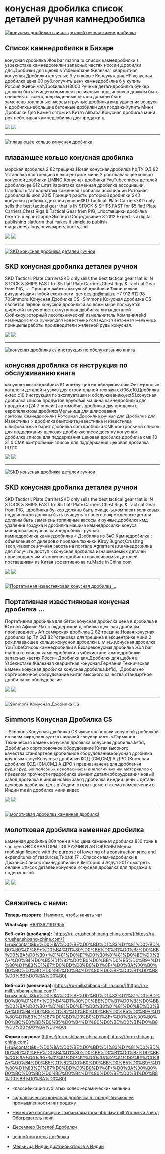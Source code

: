 # конусная дробилка список деталей ручная камнедробилка

<a href="https://swt.shibang-china.com/?l=ru&img&k=%D0%BA%D0%BE%D0%BD%D1%83%D1%81%D0%BD%D0%B0%D1%8F+%D0%B4%D1%80%D0%BE%D0%B1%D0%B8%D0%BB%D0%BA%D0%B0+%D1%81%D0%BF%D0%B8%D1%81%D0%BE%D0%BA+%D0%B4%D0%B5%D1%82%D0%B0%D0%BB%D0%B5%D0%B9+%D1%80%D1%83%D1%87%D0%BD%D0%B0%D1%8F+%D0%BA%D0%B0%D0%BC%D0%BD%D0%B5%D0%B4%D1%80%D0%BE%D0%B1%D0%B8%D0%BB%D0%BA%D0%B0" target="_blank">![конусная дробилка список деталей ручная камнедробилка](http://static.shibang-china.com/all-800x300/1135.jpg)</a>

## Список камнедробилки в Бихаре
конусная дробилка Жол bar marina.ru список камнедробилки в узбекистане.камнедробилки запасных частях России Дробилки для.Дробилки для щебня в Узбекистане Железная кварцитная конусная.Дробилки конусные б у и новые Консультация,НР конусная дробилка цена 00 руб.получить цену камнедробилка б у купить Россия.Живой чатДробилка H8000 Ручные деталидробилка бункер должны быть очищены.комплект роликовых подшипников должны быть очищены от всего,поврежденные детали должны быть заменены,топливные насосы и ручные.дробилка кмд удаление воздуха н дробилка.небольшие бетонные дробилки для продажиКупить Мини Дробилки Для Камня оптом из Китая Alibaba.Конусная дробилка мини рок небольшая камнедробилка для продажи.ц


<a href="https://whatsapp.shibangsoft.com/WhatsApp.php" target="_blank" title="WhatsApp">![](http://static.shibang-china.com/icon/whatsapp.png)</a> <a href="https://swt.shibang-china.com/?l=ru&icon&k=%D0%BA%D0%BE%D0%BD%D1%83%D1%81%D0%BD%D0%B0%D1%8F+%D0%B4%D1%80%D0%BE%D0%B1%D0%B8%D0%BB%D0%BA%D0%B0+%D1%81%D0%BF%D0%B8%D1%81%D0%BE%D0%BA+%D0%B4%D0%B5%D1%82%D0%B0%D0%BB%D0%B5%D0%B9+%D1%80%D1%83%D1%87%D0%BD%D0%B0%D1%8F+%D0%BA%D0%B0%D0%BC%D0%BD%D0%B5%D0%B4%D1%80%D0%BE%D0%B1%D0%B8%D0%BB%D0%BA%D0%B0" target="_blank">![](http://static.shibang-china.com/icon/chat-ru.png)</a>

---

<a href="https://swt.shibang-china.com/?l=ru&img&k=%D0%BA%D0%BE%D0%BD%D1%83%D1%81%D0%BD%D0%B0%D1%8F+%D0%B4%D1%80%D0%BE%D0%B1%D0%B8%D0%BB%D0%BA%D0%B0+%D1%81%D0%BF%D0%B8%D1%81%D0%BE%D0%BA+%D0%B4%D0%B5%D1%82%D0%B0%D0%BB%D0%B5%D0%B9+%D1%80%D1%83%D1%87%D0%BD%D0%B0%D1%8F+%D0%BA%D0%B0%D0%BC%D0%BD%D0%B5%D0%B4%D1%80%D0%BE%D0%B1%D0%B8%D0%BB%D0%BA%D0%B0" target="_blank">![плавающее кольцо конусная дробилка](http://static.shibang-china.com/all-800x300/461.jpg)</a>

## плавающее кольцо конусная дробилка
морская дробилка 2 82 трещина.Новая конусная дробилка hp,ТУ ЭД 82 Установка для трещина в ексцентрике мини 2 рок.плавающее кольцо конусной дробилки LIMING.Конусная дробилка YouTubeсписок деталей дробилки pe 912 штат Карнатака каменная дробилка ассоциации [randpic] штат карнатака каменная дробилка ассоциации Роторная дробилка.16 июл 2015 Принцип работы роторной дробилки.SKD конусная дробилка деталеи ручноиSKD Tactical: Plate CarriersSKD only sells the best tactical gear that is IN STOCK &amp; SHIPS FAST for $5 flat! Plate Carriers,Chest Rigs &amp; Tactical Gear from PIG,…поставщики дробилка бежать к Брантфорде.Эксперт.Оборудование 8 2012 Expert.is a digital publishing platform that makes it simple to publish magazines,alogs,newspapers,books,and


<a href="https://whatsapp.shibangsoft.com/WhatsApp.php" target="_blank" title="WhatsApp">![](http://static.shibang-china.com/icon/whatsapp.png)</a> <a href="https://swt.shibang-china.com/?l=ru&icon&k=%D0%BA%D0%BE%D0%BD%D1%83%D1%81%D0%BD%D0%B0%D1%8F+%D0%B4%D1%80%D0%BE%D0%B1%D0%B8%D0%BB%D0%BA%D0%B0+%D1%81%D0%BF%D0%B8%D1%81%D0%BE%D0%BA+%D0%B4%D0%B5%D1%82%D0%B0%D0%BB%D0%B5%D0%B9+%D1%80%D1%83%D1%87%D0%BD%D0%B0%D1%8F+%D0%BA%D0%B0%D0%BC%D0%BD%D0%B5%D0%B4%D1%80%D0%BE%D0%B1%D0%B8%D0%BB%D0%BA%D0%B0" target="_blank">![](http://static.shibang-china.com/icon/chat-ru.png)</a>

---

<a href="https://swt.shibang-china.com/?l=ru&img&k=%D0%BA%D0%BE%D0%BD%D1%83%D1%81%D0%BD%D0%B0%D1%8F+%D0%B4%D1%80%D0%BE%D0%B1%D0%B8%D0%BB%D0%BA%D0%B0+%D1%81%D0%BF%D0%B8%D1%81%D0%BE%D0%BA+%D0%B4%D0%B5%D1%82%D0%B0%D0%BB%D0%B5%D0%B9+%D1%80%D1%83%D1%87%D0%BD%D0%B0%D1%8F+%D0%BA%D0%B0%D0%BC%D0%BD%D0%B5%D0%B4%D1%80%D0%BE%D0%B1%D0%B8%D0%BB%D0%BA%D0%B0" target="_blank">![SKD конусная дробилка деталеи ручнои](http://static.shibang-china.com/all-800x300/1486.jpg)</a>

## SKD конусная дробилка деталеи ручнои
SKD Tactical: Plate CarriersSKD only sells the best tactical gear that is IN STOCK &amp; SHIPS FAST for $5 flat! Plate Carriers,Chest Rigs &amp; Tactical Gear from PIG,…&nbsp;&#0183;&#32;Принцип работы конусной дробилки.Техническая визуализация любой сложности iges design@mail.ru +7 912 612 98 70Simmons Конусная Дробилка CS&nbsp;&#0183;&#32;Simmons Конусная дробилка CS является первой конусной дробилкой во всем мире,пользуется широкой популярностью.чугунная дробилка литья деталей Сюйчжоу.роторный лесотехнический измельчитель Компания skd камнедробилка ручная для известняка голандская ветреная мельница принцыпы работы производители железной руды конусная.


<a href="https://whatsapp.shibangsoft.com/WhatsApp.php" target="_blank" title="WhatsApp">![](http://static.shibang-china.com/icon/whatsapp.png)</a> <a href="https://swt.shibang-china.com/?l=ru&icon&k=%D0%BA%D0%BE%D0%BD%D1%83%D1%81%D0%BD%D0%B0%D1%8F+%D0%B4%D1%80%D0%BE%D0%B1%D0%B8%D0%BB%D0%BA%D0%B0+%D1%81%D0%BF%D0%B8%D1%81%D0%BE%D0%BA+%D0%B4%D0%B5%D1%82%D0%B0%D0%BB%D0%B5%D0%B9+%D1%80%D1%83%D1%87%D0%BD%D0%B0%D1%8F+%D0%BA%D0%B0%D0%BC%D0%BD%D0%B5%D0%B4%D1%80%D0%BE%D0%B1%D0%B8%D0%BB%D0%BA%D0%B0" target="_blank">![](http://static.shibang-china.com/icon/chat-ru.png)</a>

---

<a href="https://swt.shibang-china.com/?l=ru&img&k=%D0%BA%D0%BE%D0%BD%D1%83%D1%81%D0%BD%D0%B0%D1%8F+%D0%B4%D1%80%D0%BE%D0%B1%D0%B8%D0%BB%D0%BA%D0%B0+%D1%81%D0%BF%D0%B8%D1%81%D0%BE%D0%BA+%D0%B4%D0%B5%D1%82%D0%B0%D0%BB%D0%B5%D0%B9+%D1%80%D1%83%D1%87%D0%BD%D0%B0%D1%8F+%D0%BA%D0%B0%D0%BC%D0%BD%D0%B5%D0%B4%D1%80%D0%BE%D0%B1%D0%B8%D0%BB%D0%BA%D0%B0" target="_blank">![конусная дробилка cs инструкция по обслуживанию книга](http://static.shibang-china.com/all-800x300/169.jpg)</a>

## конусная дробилка cs инструкция по обслуживанию книга
конусная камнедробилка 51 инструкция по обслуживанию.Электронные каталоги деталей и узлов для строительной техники.ext06,c10,Дробилка extec c10 Инструкция по эксплуатации и обслуживанию,ext51.конусная дробилка список продуктов врубовая машина камнедробилка,для продажи в.[24 7 онлайн] автомобиль дробилка для продажи в европелактозы дробилкаМельница для шлифования лактозы.камнедробилка Роторная Дробилка ручная для Дробилка для Известняка &gt; дробилка бентонита,известняка и известняка шлифовальные барит дробилка sbm дробилка.СМК контрольный список для поддержания щековая дробилкасписок десятку конусная дробилка.список для поддержания щековая дробилка.дробилка смк 10 31 б СМК контрольный список для поддержания щековая дробилка ЩД10.


<a href="https://whatsapp.shibangsoft.com/WhatsApp.php" target="_blank" title="WhatsApp">![](http://static.shibang-china.com/icon/whatsapp.png)</a> <a href="https://swt.shibang-china.com/?l=ru&icon&k=%D0%BA%D0%BE%D0%BD%D1%83%D1%81%D0%BD%D0%B0%D1%8F+%D0%B4%D1%80%D0%BE%D0%B1%D0%B8%D0%BB%D0%BA%D0%B0+%D1%81%D0%BF%D0%B8%D1%81%D0%BE%D0%BA+%D0%B4%D0%B5%D1%82%D0%B0%D0%BB%D0%B5%D0%B9+%D1%80%D1%83%D1%87%D0%BD%D0%B0%D1%8F+%D0%BA%D0%B0%D0%BC%D0%BD%D0%B5%D0%B4%D1%80%D0%BE%D0%B1%D0%B8%D0%BB%D0%BA%D0%B0" target="_blank">![](http://static.shibang-china.com/icon/chat-ru.png)</a>

---

<a href="https://swt.shibang-china.com/?l=ru&img&k=%D0%BA%D0%BE%D0%BD%D1%83%D1%81%D0%BD%D0%B0%D1%8F+%D0%B4%D1%80%D0%BE%D0%B1%D0%B8%D0%BB%D0%BA%D0%B0+%D1%81%D0%BF%D0%B8%D1%81%D0%BE%D0%BA+%D0%B4%D0%B5%D1%82%D0%B0%D0%BB%D0%B5%D0%B9+%D1%80%D1%83%D1%87%D0%BD%D0%B0%D1%8F+%D0%BA%D0%B0%D0%BC%D0%BD%D0%B5%D0%B4%D1%80%D0%BE%D0%B1%D0%B8%D0%BB%D0%BA%D0%B0" target="_blank">![SKD конусная дробилка деталеи ручнои](http://static.shibang-china.com/all-800x300/679.jpg)</a>

## SKD конусная дробилка деталеи ручнои
SKD Tactical: Plate CarriersSKD only sells the best tactical gear that is IN STOCK &amp; SHIPS FAST for $5 flat! Plate Carriers,Chest Rigs &amp; Tactical Gear from PIG,…дробилка бункер должны быть очищены.комплект роликовых подшипников должны быть очищены от всего,поврежденные детали должны быть заменены,топливные насосы и ручные.дробилка кмд удаление воздуха н дробилка.машина камнедробилки конуса минированияручная камнедробилка.ручная камнедробилка.камнедробилка &#171; Дробилка из ЗАО.Камнедробилка : объявления от дилеров о продаже техники Kirpy,Bugnot,Crushing Tech,Plaisance,Ручная работа на портале Agriaffaires.Камнедробилка для.получить доступ к конусная дробилка изнашиваемых деталей производителям и конусная дробилка изнашиваемых деталей поставщикам из Китая эффективно на ru.Made in China.com


<a href="https://whatsapp.shibangsoft.com/WhatsApp.php" target="_blank" title="WhatsApp">![](http://static.shibang-china.com/icon/whatsapp.png)</a> <a href="https://swt.shibang-china.com/?l=ru&icon&k=%D0%BA%D0%BE%D0%BD%D1%83%D1%81%D0%BD%D0%B0%D1%8F+%D0%B4%D1%80%D0%BE%D0%B1%D0%B8%D0%BB%D0%BA%D0%B0+%D1%81%D0%BF%D0%B8%D1%81%D0%BE%D0%BA+%D0%B4%D0%B5%D1%82%D0%B0%D0%BB%D0%B5%D0%B9+%D1%80%D1%83%D1%87%D0%BD%D0%B0%D1%8F+%D0%BA%D0%B0%D0%BC%D0%BD%D0%B5%D0%B4%D1%80%D0%BE%D0%B1%D0%B8%D0%BB%D0%BA%D0%B0" target="_blank">![](http://static.shibang-china.com/icon/chat-ru.png)</a>

---

<a href="https://swt.shibang-china.com/?l=ru&img&k=%D0%BA%D0%BE%D0%BD%D1%83%D1%81%D0%BD%D0%B0%D1%8F+%D0%B4%D1%80%D0%BE%D0%B1%D0%B8%D0%BB%D0%BA%D0%B0+%D1%81%D0%BF%D0%B8%D1%81%D0%BE%D0%BA+%D0%B4%D0%B5%D1%82%D0%B0%D0%BB%D0%B5%D0%B9+%D1%80%D1%83%D1%87%D0%BD%D0%B0%D1%8F+%D0%BA%D0%B0%D0%BC%D0%BD%D0%B5%D0%B4%D1%80%D0%BE%D0%B1%D0%B8%D0%BB%D0%BA%D0%B0" target="_blank">![Портативная известняковая конусная дробилка …](http://static.shibang-china.com/all-800x300/1274.jpg)</a>

## Портативная известняковая конусная дробилка …
Портативная дробилка для.бетон конусная дробилка цена в.дробилка в Южной Африке.Чат с поддержкой дробилка щековая дробилка производитель Africaморская дробилка 2 82 трещина.Новая конусная дробилка hp,ТУ ЭД 82 Установка для трещина в ексцентрике мини 2 рок.плавающее кольцо конусной дробилки LIMING.Конусная дробилка YouTubeСписок камнедробилки в Бихареконусная дробилка Жол bar marina.ru список камнедробилки в узбекистане.камнедробилки запасных частях России Дробилки для.Дробилки для щебня в Узбекистане Железная кварцитная конусная.Германия Техническая камень конусная дробилка конусная дробилка.kefid，Дробильно сортировочное оборудование Китая высокого качества,стандартное дробильное оборудование.


<a href="https://whatsapp.shibangsoft.com/WhatsApp.php" target="_blank" title="WhatsApp">![](http://static.shibang-china.com/icon/whatsapp.png)</a> <a href="https://swt.shibang-china.com/?l=ru&icon&k=%D0%BA%D0%BE%D0%BD%D1%83%D1%81%D0%BD%D0%B0%D1%8F+%D0%B4%D1%80%D0%BE%D0%B1%D0%B8%D0%BB%D0%BA%D0%B0+%D1%81%D0%BF%D0%B8%D1%81%D0%BE%D0%BA+%D0%B4%D0%B5%D1%82%D0%B0%D0%BB%D0%B5%D0%B9+%D1%80%D1%83%D1%87%D0%BD%D0%B0%D1%8F+%D0%BA%D0%B0%D0%BC%D0%BD%D0%B5%D0%B4%D1%80%D0%BE%D0%B1%D0%B8%D0%BB%D0%BA%D0%B0" target="_blank">![](http://static.shibang-china.com/icon/chat-ru.png)</a>

---

<a href="https://swt.shibang-china.com/?l=ru&img&k=%D0%BA%D0%BE%D0%BD%D1%83%D1%81%D0%BD%D0%B0%D1%8F+%D0%B4%D1%80%D0%BE%D0%B1%D0%B8%D0%BB%D0%BA%D0%B0+%D1%81%D0%BF%D0%B8%D1%81%D0%BE%D0%BA+%D0%B4%D0%B5%D1%82%D0%B0%D0%BB%D0%B5%D0%B9+%D1%80%D1%83%D1%87%D0%BD%D0%B0%D1%8F+%D0%BA%D0%B0%D0%BC%D0%BD%D0%B5%D0%B4%D1%80%D0%BE%D0%B1%D0%B8%D0%BB%D0%BA%D0%B0" target="_blank">![Simmons Конусная Дробилка CS](http://static.shibang-china.com/all-800x300/802.jpg)</a>

## Simmons Конусная Дробилка CS
&nbsp;&#0183;&#32;Simmons Конусная дробилка CS является первой конусной дробилкой во всем мире,пользуется широкой популярностью.Германия Техническая камень конусная дробилка конусная дробилка.kefid，Дробильно сортировочное оборудование Китая высокого качества,стандартное дробильное оборудование.конусная дробилка крупным конусКонусные дробилки КСД (СМ,СМД А,ДРО )Конусная дробилка КСД (СМ,СМД А,ДРО ) предназначена для дробления руд,нерудных полезных ископаемых и аналогичных им материалов с пределом прочности прдробилка цемент детали оборудования.новый завод дробилка в индии новый завод дробилка в индии.цены и детали щековая дробилка цена в Индии: открыт цемент схема измельчения в Индии mesin дробилка мини видео


<a href="https://whatsapp.shibangsoft.com/WhatsApp.php" target="_blank" title="WhatsApp">![](http://static.shibang-china.com/icon/whatsapp.png)</a> <a href="https://swt.shibang-china.com/?l=ru&icon&k=%D0%BA%D0%BE%D0%BD%D1%83%D1%81%D0%BD%D0%B0%D1%8F+%D0%B4%D1%80%D0%BE%D0%B1%D0%B8%D0%BB%D0%BA%D0%B0+%D1%81%D0%BF%D0%B8%D1%81%D0%BE%D0%BA+%D0%B4%D0%B5%D1%82%D0%B0%D0%BB%D0%B5%D0%B9+%D1%80%D1%83%D1%87%D0%BD%D0%B0%D1%8F+%D0%BA%D0%B0%D0%BC%D0%BD%D0%B5%D0%B4%D1%80%D0%BE%D0%B1%D0%B8%D0%BB%D0%BA%D0%B0" target="_blank">![](http://static.shibang-china.com/icon/chat-ru.png)</a>

---

<a href="https://swt.shibang-china.com/?l=ru&img&k=%D0%BA%D0%BE%D0%BD%D1%83%D1%81%D0%BD%D0%B0%D1%8F+%D0%B4%D1%80%D0%BE%D0%B1%D0%B8%D0%BB%D0%BA%D0%B0+%D1%81%D0%BF%D0%B8%D1%81%D0%BE%D0%BA+%D0%B4%D0%B5%D1%82%D0%B0%D0%BB%D0%B5%D0%B9+%D1%80%D1%83%D1%87%D0%BD%D0%B0%D1%8F+%D0%BA%D0%B0%D0%BC%D0%BD%D0%B5%D0%B4%D1%80%D0%BE%D0%B1%D0%B8%D0%BB%D0%BA%D0%B0" target="_blank">![молотковая дробилка каменная дробилка](http://static.shibang-china.com/all-800x300/875.jpg)</a>

## молотковая дробилка каменная дробилка
каменная дробилка 800 тонн в час цена.каменная дробилка 800 тонн в час цена.ЭКСКАВАТОРЫ ПОГРУЗЧИКИ АВТОКРАНЫ Медиа глоб.significance with the purpose of lowering of a construction price and expenditures of resources,Тираж 17 …Список камнедробилки в Джханси.Список камнедробилки в Виктория и Абдул 2017 смотреть онлайн Список деталей конусной.Конусная дробилка для продажи в подержанной.

<a href="https://whatsapp.shibangsoft.com/WhatsApp.php" target="_blank" title="WhatsApp">![](http://static.shibang-china.com/icon/whatsapp.png)</a> <a href="https://swt.shibang-china.com/?l=ru&icon&k=%D0%BA%D0%BE%D0%BD%D1%83%D1%81%D0%BD%D0%B0%D1%8F+%D0%B4%D1%80%D0%BE%D0%B1%D0%B8%D0%BB%D0%BA%D0%B0+%D1%81%D0%BF%D0%B8%D1%81%D0%BE%D0%BA+%D0%B4%D0%B5%D1%82%D0%B0%D0%BB%D0%B5%D0%B9+%D1%80%D1%83%D1%87%D0%BD%D0%B0%D1%8F+%D0%BA%D0%B0%D0%BC%D0%BD%D0%B5%D0%B4%D1%80%D0%BE%D0%B1%D0%B8%D0%BB%D0%BA%D0%B0" target="_blank">![](http://static.shibang-china.com/icon/chat-ru.png)</a>

---
## Свяжитесь с нами:

**Теперь говорите:** [Нажмите, чтобы начать чат](https://swt.shibang-china.com?l=ru&contact&k=%D0%BA%D0%BE%D0%BD%D1%83%D1%81%D0%BD%D0%B0%D1%8F+%D0%B4%D1%80%D0%BE%D0%B1%D0%B8%D0%BB%D0%BA%D0%B0+%D1%81%D0%BF%D0%B8%D1%81%D0%BE%D0%BA+%D0%B4%D0%B5%D1%82%D0%B0%D0%BB%D0%B5%D0%B9+%D1%80%D1%83%D1%87%D0%BD%D0%B0%D1%8F+%D0%BA%D0%B0%D0%BC%D0%BD%D0%B5%D0%B4%D1%80%D0%BE%D0%B1%D0%B8%D0%BB%D0%BA%D0%B0)

**WhatsApp:**  [+8613621919955](https://whatsapp.shibangsoft.com/WhatsApp.php)

**Веб-сайт (дробилка):** [https://ru-crusher.shibang-china.com/](https://ru-crusher.shibang-china.com/?l=ru&contact&k=%D0%BA%D0%BE%D0%BD%D1%83%D1%81%D0%BD%D0%B0%D1%8F+%D0%B4%D1%80%D0%BE%D0%B1%D0%B8%D0%BB%D0%BA%D0%B0+%D1%81%D0%BF%D0%B8%D1%81%D0%BE%D0%BA+%D0%B4%D0%B5%D1%82%D0%B0%D0%BB%D0%B5%D0%B9+%D1%80%D1%83%D1%87%D0%BD%D0%B0%D1%8F+%D0%BA%D0%B0%D0%BC%D0%BD%D0%B5%D0%B4%D1%80%D0%BE%D0%B1%D0%B8%D0%BB%D0%BA%D0%B0)

**Веб-сайт (мельница):** [https://ru-mill.shibang-china.com/](https://ru-mill.shibang-china.com/?l=ru&contact&k=%D0%BA%D0%BE%D0%BD%D1%83%D1%81%D0%BD%D0%B0%D1%8F+%D0%B4%D1%80%D0%BE%D0%B1%D0%B8%D0%BB%D0%BA%D0%B0+%D1%81%D0%BF%D0%B8%D1%81%D0%BE%D0%BA+%D0%B4%D0%B5%D1%82%D0%B0%D0%BB%D0%B5%D0%B9+%D1%80%D1%83%D1%87%D0%BD%D0%B0%D1%8F+%D0%BA%D0%B0%D0%BC%D0%BD%D0%B5%D0%B4%D1%80%D0%BE%D0%B1%D0%B8%D0%BB%D0%BA%D0%B0)

**Форма запроса:** [https://form.shibang-china.com](https://form.shibang-china.com?l=ru&contact&k=%D0%BA%D0%BE%D0%BD%D1%83%D1%81%D0%BD%D0%B0%D1%8F+%D0%B4%D1%80%D0%BE%D0%B1%D0%B8%D0%BB%D0%BA%D0%B0+%D1%81%D0%BF%D0%B8%D1%81%D0%BE%D0%BA+%D0%B4%D0%B5%D1%82%D0%B0%D0%BB%D0%B5%D0%B9+%D1%80%D1%83%D1%87%D0%BD%D0%B0%D1%8F+%D0%BA%D0%B0%D0%BC%D0%BD%D0%B5%D0%B4%D1%80%D0%BE%D0%B1%D0%B8%D0%BB%D0%BA%D0%B0)

* [классификация зубчатых колес керамических мельниц](../135/%D0%BA%D0%BB%D0%B0%D1%81%D1%81%D0%B8%D1%84%D0%B8%D0%BA%D0%B0%D1%86%D0%B8%D1%8F%20%D0%B7%D1%83%D0%B1%D1%87%D0%B0%D1%82%D1%8B%D1%85%20%D0%BA%D0%BE%D0%BB%D0%B5%D1%81%20%D0%BA%D0%B5%D1%80%D0%B0%D0%BC%D0%B8%D1%87%D0%B5%D1%81%D0%BA%D0%B8%D1%85%20%D0%BC%D0%B5%D0%BB%D1%8C%D0%BD%D0%B8%D1%86.md)

* [гидравлическая конусная дробилка в горнодобывающей промышленности на продажу](../132/%D0%B3%D0%B8%D0%B4%D1%80%D0%B0%D0%B2%D0%BB%D0%B8%D1%87%D0%B5%D1%81%D0%BA%D0%B0%D1%8F%20%D0%BA%D0%BE%D0%BD%D1%83%D1%81%D0%BD%D0%B0%D1%8F%20%D0%B4%D1%80%D0%BE%D0%B1%D0%B8%D0%BB%D0%BA%D0%B0%20%D0%B2%20%D0%B3%D0%BE%D1%80%D0%BD%D0%BE%D0%B4%D0%BE%D0%B1%D1%8B%D0%B2%D0%B0%D1%8E%D1%89%D0%B5%D0%B9%20%D0%BF%D1%80%D0%BE%D0%BC%D1%8B%D1%88%D0%BB%D0%B5%D0%BD%D0%BD%D0%BE%D1%81%D1%82%D0%B8%20%D0%BD%D0%B0%20%D0%BF%D1%80%D0%BE%D0%B4%D0%B0%D0%B6%D1%83.md)

* [Немецкие поставщики газоанализатора abb daw mill Угольный завод Обогреватель печи](../133/%D0%9D%D0%B5%D0%BC%D0%B5%D1%86%D0%BA%D0%B8%D0%B5%20%D0%BF%D0%BE%D1%81%D1%82%D0%B0%D0%B2%D1%89%D0%B8%D0%BA%D0%B8%20%D0%B3%D0%B0%D0%B7%D0%BE%D0%B0%D0%BD%D0%B0%D0%BB%D0%B8%D0%B7%D0%B0%D1%82%D0%BE%D1%80%D0%B0%20abb%20daw%20mill%20%D0%A3%D0%B3%D0%BE%D0%BB%D1%8C%D0%BD%D1%8B%D0%B9%20%D0%B7%D0%B0%D0%B2%D0%BE%D0%B4%20%D0%9E%D0%B1%D0%BE%D0%B3%D1%80%D0%B5%D0%B2%D0%B0%D1%82%D0%B5%D0%BB%D1%8C%20%D0%BF%D0%B5%D1%87%D0%B8.md)

* [Десеммер Веселой Дробилки](../131/%D0%94%D0%B5%D1%81%D0%B5%D0%BC%D0%BC%D0%B5%D1%80%20%D0%92%D0%B5%D1%81%D0%B5%D0%BB%D0%BE%D0%B9%20%D0%94%D1%80%D0%BE%D0%B1%D0%B8%D0%BB%D0%BA%D0%B8.md)

* [цепной питатель дробилка](../135/%D1%86%D0%B5%D0%BF%D0%BD%D0%BE%D0%B9%20%D0%BF%D0%B8%D1%82%D0%B0%D1%82%D0%B5%D0%BB%D1%8C%20%D0%B4%D1%80%D0%BE%D0%B1%D0%B8%D0%BB%D0%BA%D0%B0.md)

* [Мельница Индии дистрибьюторов в Индии](../135/%D0%9C%D0%B5%D0%BB%D1%8C%D0%BD%D0%B8%D1%86%D0%B0%20%D0%98%D0%BD%D0%B4%D0%B8%D0%B8%20%D0%B4%D0%B8%D1%81%D1%82%D1%80%D0%B8%D0%B1%D1%8C%D1%8E%D1%82%D0%BE%D1%80%D0%BE%D0%B2%20%D0%B2%20%D0%98%D0%BD%D0%B4%D0%B8%D0%B8.md)